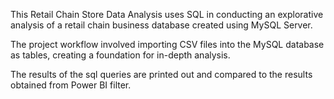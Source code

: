 This Retail Chain Store Data Analysis uses SQL in conducting an explorative analysis of a retail chain business database created using MySQL Server.

The project workflow involved importing CSV files into the MySQL database as tables, creating a foundation for in-depth analysis.

The results of the sql queries are printed out  and compared to the results obtained from Power BI filter.









